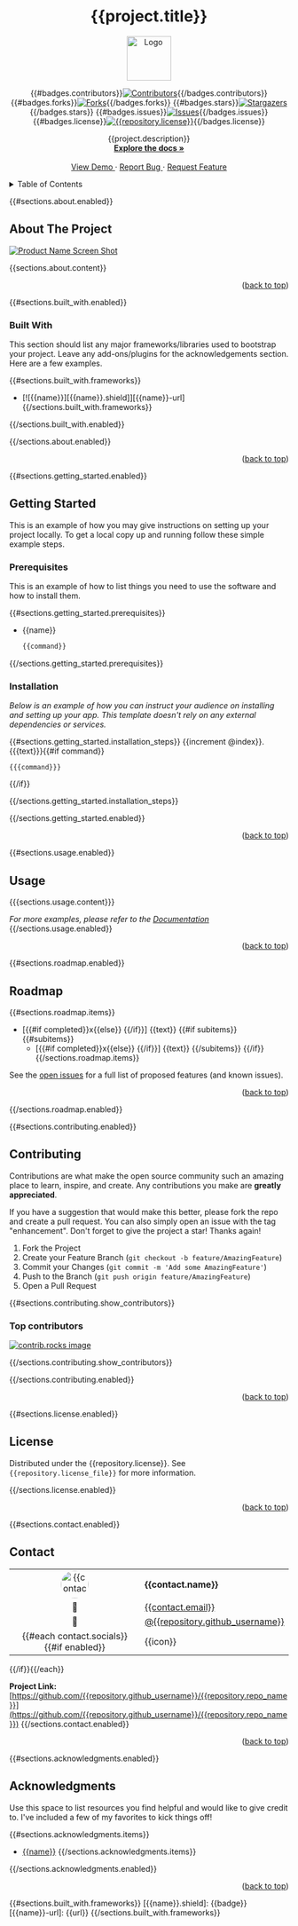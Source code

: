 <!--
*** Thanks for checking out the Best-README-Template. If you have a suggestion
*** that would make this better, please fork the repo and create a pull request
*** or simply open an issue with the tag "enhancement".
*** Don't forget to give the project a star!
*** Thanks again! Now go create something AMAZING! :D
-->
<!-- PROJECT LOGO AND TITLE -->
<!-- Improved compatibility of back to top link:
See: https://github.com/othneildrew/Best-README-Template/pull/73 -->
<a id="readme-top"></a>
<div align="center">
  <!-- markdownlint-disable MD013 MD033 -->
  <h1>{{project.title}}</h1>
  <a href="https://github.com/{{repository.github_username}}/{{repository.repo_name}}">
    <img src="{{project.logo_path}}" alt="Logo" width="80" height="80">
  </a>
  <!-- markdownlint-enable MD013 MD033 -->
</div>

<!-- PROJECT SHIELDS -->
<!--
*** I'm using markdown "reference style" links for readability.
*** Reference links are enclosed in brackets [ ] instead of parentheses ( ).
*** See the bottom of this document for the declaration of the reference variables
*** for contributors-url, forks-url, etc. This is an optional,
*** concise syntax you may use.
*** https://www.markdownguide.org/basic-syntax/#reference-style-links
-->

<div align="center">

<!-- BADGES:START -->
{{#badges.contributors}}[![Contributors][contributors-shield]][contributors-url]{{/badges.contributors}}
{{#badges.forks}}[![Forks][forks-shield]][forks-url]{{/badges.forks}}
{{#badges.stars}}[![Stargazers][stars-shield]][stars-url]{{/badges.stars}}
{{#badges.issues}}[![Issues][issues-shield]][issues-url]{{/badges.issues}}
{{#badges.license}}[![{{repository.license}}][license-shield]][license-url]{{/badges.license}}
<!-- BADGES:END -->
</div>
<!-- PROJECT DESCRIPTION -->

<div align="center">
  <!-- markdownlint-disable MD013 -->
  <p align="center">
    {{project.description}}
    <br />
    <a href="https://github.com/{{repository.github_username}}/{{repository.repo_name}}">
      <strong>Explore the docs »</strong>
    </a>
    <br />
    <br />
    <a href="https://github.com/{{repository.github_username}}/{{repository.repo_name}}">
      View Demo
    </a>
    ·
    <a href="https://github.com/{{repository.github_username}}/{{repository.repo_name}}/issues/new?labels=bug&template=bug-report---.md">
      Report Bug
    </a>
    ·
    <a href="https://github.com/{{repository.github_username}}/{{repository.repo_name}}/issues/new?labels=enhancement&template=feature-request---.md">
      Request Feature
    </a>
  </p>
  <!-- markdownlint-enable MD013 -->
</div>

<!-- TABLE OF CONTENTS -->

<details>
  <summary>Table of Contents</summary>
  <ol>
    <!-- SECTION:about:START -->
    {{#sections.about.enabled}}
    <li>
      <a href="#about-the-project">About The Project</a>
      <!-- SECTION:built_with:START -->
      {{#sections.built_with.enabled}}
      <ul>
        <li><a href="#built-with">Built With</a></li>
      </ul>
      {{/sections.built_with.enabled}}
      <!-- SECTION:built_with:END -->
    </li>
    {{/sections.about.enabled}}
    <!-- SECTION:about:END -->
    <!-- SECTION:getting_started:START -->
    {{#sections.getting_started.enabled}}
    <li>
      <a href="#getting-started">Getting Started</a>
      <ul>
        <li><a href="#prerequisites">Prerequisites</a></li>
        <li><a href="#installation">Installation</a></li>
      </ul>
    </li>
    {{/sections.getting_started.enabled}}
    <!-- SECTION:getting_started:END -->
    <!-- SECTION:usage:START -->
    {{#sections.usage.enabled}}<li><a href="#usage">Usage</a></li>{{/sections.usage.enabled}}
    <!-- SECTION:usage:END -->
    <!-- SECTION:roadmap:START -->
    {{#sections.roadmap.enabled}}<li><a href="#roadmap">Roadmap</a></li>{{/sections.roadmap.enabled}}
    <!-- SECTION:roadmap:END -->
    <!-- SECTION:contributing:START -->
    {{#sections.contributing.enabled}}<li><a href="#contributing">Contributing</a></li>{{/sections.contributing.enabled}}
    <!-- SECTION:contributing:END -->
    <!-- SECTION:license:START -->
    {{#sections.license.enabled}}<li><a href="#license">License</a></li>{{/sections.license.enabled}}
    <!-- SECTION:license:END -->
    <!-- SECTION:contact:START -->
    {{#sections.contact.enabled}}<li><a href="#contact">Contact</a></li>{{/sections.contact.enabled}}
    <!-- SECTION:contact:END -->
    <!-- SECTION:acknowledgments:START -->
    {{#sections.acknowledgments.enabled}}<li><a href="#acknowledgments">Acknowledgments</a></li>{{/sections.acknowledgments.enabled}}
    <!-- SECTION:acknowledgments:END -->
    <li><a href="docs/FAQ.md">FAQ</a></li>
  </ol>
</details>

<!-- ABOUT THE PROJECT -->
<!-- SECTION:about:START -->
{{#sections.about.enabled}}

## About The Project

[![Product Name Screen Shot][product-screenshot]](https://example.com)

{{sections.about.content}}

<p align="right">(<a href="#readme-top">back to top</a>)</p>

<!-- markdownlint-disable MD022 -->
<!-- SECTION:built_with:START -->
{{#sections.built_with.enabled}}
<!-- markdownlint-disable MD022 MD052 MD032 -->
### Built With

This section should list any major frameworks/libraries used to bootstrap your
project. Leave any add-ons/plugins for the acknowledgements section. Here are a
few examples.

{{#sections.built_with.frameworks}}
- [![{{name}}][{{name}}.shield]][{{name}}-url]
{{/sections.built_with.frameworks}}
<!-- markdownlint-enable MD022 MD052 MD032 -->
{{/sections.built_with.enabled}}
<!-- SECTION:built_with:END -->
{{/sections.about.enabled}}
<!-- SECTION:about:END -->

<p align="right">(<a href="#readme-top">back to top</a>)</p>

<!-- GETTING STARTED -->
<!-- SECTION:getting_started:START -->
{{#sections.getting_started.enabled}}

## Getting Started

This is an example of how you may give instructions on setting up your project
locally. To get a local copy up and running follow these simple example steps.

### Prerequisites

This is an example of how to list things you need to use the software and how
to install them.

<!-- markdownlint-disable MD031 MD032 MD040 -->
{{#sections.getting_started.prerequisites}}
- {{name}}

  ```sh
  {{command}}
  ```
{{/sections.getting_started.prerequisites}}

### Installation

_Below is an example of how you can instruct your audience on installing and
setting up your app. This template doesn't rely on any external dependencies
or services._

{{#sections.getting_started.installation_steps}}
{{increment @index}}. {{{text}}}{{#if command}}

   ```{{#if language}}{{language}}{{else}}sh{{/if}}
   {{{command}}}
   ```
{{/if}}

{{/sections.getting_started.installation_steps}}
<!-- markdownlint-enable MD031 MD032 MD040 -->
{{/sections.getting_started.enabled}}
<!-- SECTION:getting_started:END -->
<p align="right">(<a href="#readme-top">back to top</a>)</p>

<!-- USAGE EXAMPLES -->
<!-- SECTION:usage:START -->
{{#sections.usage.enabled}}

## Usage

{{{sections.usage.content}}}

_For more examples, please refer to the [Documentation](https://example.com)_
{{/sections.usage.enabled}}
<!-- SECTION:usage:END -->

<p align="right">(<a href="#readme-top">back to top</a>)</p>

<!-- ROADMAP -->
<!-- SECTION:roadmap:START -->
{{#sections.roadmap.enabled}}

## Roadmap

<!-- markdownlint-disable MD007 MD032 -->
{{#sections.roadmap.items}}
- [{{#if completed}}x{{else}} {{/if}}] {{text}}
{{#if subitems}}
{{#subitems}}
  - [{{#if completed}}x{{else}} {{/if}}] {{text}}
{{/subitems}}
{{/if}}
{{/sections.roadmap.items}}
<!-- markdownlint-enable MD007 MD032 -->

See the [open issues](https://github.com/{{repository.github_username}}/{{repository.repo_name}}/issues)
for a full list of proposed features (and known issues).

<p align="right">(<a href="#readme-top">back to top</a>)</p>

{{/sections.roadmap.enabled}}
<!-- SECTION:roadmap:END -->
<!-- CONTRIBUTING -->
<!-- SECTION:contributing:START -->
{{#sections.contributing.enabled}}

## Contributing

Contributions are what make the open source community such an amazing place to
learn, inspire, and create. Any contributions you make are **greatly appreciated**.

If you have a suggestion that would make this better, please fork the repo and
create a pull request. You can also simply open an issue with the tag
"enhancement". Don't forget to give the project a star! Thanks again!

1. Fork the Project
2. Create your Feature Branch (`git checkout -b feature/AmazingFeature`)
3. Commit your Changes (`git commit -m 'Add some AmazingFeature'`)
4. Push to the Branch (`git push origin feature/AmazingFeature`)
5. Open a Pull Request
<!-- SECTION:contributing_contributors:START -->
{{#sections.contributing.show_contributors}}

### Top contributors

<a href="https://github.com/{{repository.github_username}}/{{repository.repo_name}}/graphs/contributors">
  <img
    src="https://contrib.rocks/image?repo={{repository.github_username}}/{{repository.repo_name}}"
    alt="contrib.rocks image"
  />
</a>

{{/sections.contributing.show_contributors}}
<!-- SECTION:contributing_contributors:END -->
{{/sections.contributing.enabled}}
<!-- SECTION:contributing:END -->
<p align="right">(<a href="#readme-top">back to top</a>)</p>

<!-- LICENSE -->
<!-- SECTION:license:START -->
{{#sections.license.enabled}}

## License

Distributed under the {{repository.license}}. See `{{repository.license_file}}`
for more information.

{{/sections.license.enabled}}
<!-- SECTION:license:END -->
<p align="right">(<a href="#readme-top">back to top</a>)</p>

<!-- CONTACT -->
<!-- SECTION:contact:START -->
{{#sections.contact.enabled}}

## Contact

<!-- markdownlint-disable MD055 MD056 -->
| | |
|:---:|:---|
| <img src="https://github.com/{{repository.github_username}}.png" alt="{{contact.name}}" width="50" height="50" style="border-radius: 50%;"> | **{{contact.name}}** |
| 📧 | [{{contact.email}}](mailto:{{contact.email}}) |
| 🐙 | [@{{repository.github_username}}](https://github.com/{{repository.github_username}}) |
{{#each contact.socials}}{{#if enabled}}| {{icon}} | [{{platform}}]({{url}}) |
{{/if}}{{/each}}
<!-- markdownlint-enable MD055 MD056 -->

**Project Link:** [https://github.com/{{repository.github_username}}/{{repository.repo_name}}](https://github.com/{{repository.github_username}}/{{repository.repo_name}})
{{/sections.contact.enabled}}
<!-- SECTION:contact:END -->

<p align="right">(<a href="#readme-top">back to top</a>)</p>

<!-- ACKNOWLEDGMENTS -->
<!-- SECTION:acknowledgments:START -->
{{#sections.acknowledgments.enabled}}

## Acknowledgments

Use this space to list resources you find helpful and would like to give credit
to. I've included a few of my favorites to kick things off!

<!-- markdownlint-disable MD032-->
{{#sections.acknowledgments.items}}
- [{{name}}]({{url}})
{{/sections.acknowledgments.items}}
<!-- markdownlint-enable MD032-->
{{/sections.acknowledgments.enabled}}
<!-- SECTION:acknowledgments:END -->

<p align="right">(<a href="#readme-top">back to top</a>)</p>

<!-- MARKDOWN LINKS & IMAGES -->
<!-- https://www.markdownguide.org/basic-syntax/#reference-style-links -->

[contributors-shield]: https://img.shields.io/github/contributors/{{repository.github_username}}/{{repository.repo_name}}.svg?style=for-the-badge
[contributors-url]: https://github.com/{{repository.github_username}}/{{repository.repo_name}}/graphs/contributors
[forks-shield]: https://img.shields.io/github/forks/{{repository.github_username}}/{{repository.repo_name}}.svg?style=for-the-badge
[forks-url]: https://github.com/{{repository.github_username}}/{{repository.repo_name}}/network/members
[stars-shield]: https://img.shields.io/github/stars/{{repository.github_username}}/{{repository.repo_name}}.svg?style=for-the-badge
[stars-url]: https://github.com/{{repository.github_username}}/{{repository.repo_name}}/stargazers
[issues-shield]: https://img.shields.io/github/issues/{{repository.github_username}}/{{repository.repo_name}}.svg?style=for-the-badge
[issues-url]: https://github.com/{{repository.github_username}}/{{repository.repo_name}}/issues
[license-shield]: https://img.shields.io/github/license/{{repository.github_username}}/{{repository.repo_name}}.svg?style=for-the-badge
[license-url]: https://github.com/{{repository.github_username}}/{{repository.repo_name}}/blob/master/{{repository.license_file}}
[product-screenshot]: {{project.screenshot_path}}
{{#sections.built_with.frameworks}}
[{{name}}.shield]: {{badge}}
[{{name}}-url]: {{url}}
{{/sections.built_with.frameworks}}
